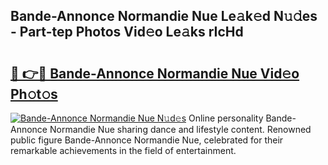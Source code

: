 ## Bande-Annonce Normandie Nue Le𝚊k𝚎d N𝚞𝚍es - Part-tep Photos Vid𝚎o Le𝚊ks rIcHd

# <h2><a href="http://fb9lpd.evod.top/?m=Bande-Annonce+Normandie+Nue">🔗 👉🔴 Bande-Annonce Normandie Nue Vid𝚎o Ph𝚘t𝚘s</a></h2>

[![Bande-Annonce Normandie Nue N𝚞d𝚎s](https://i.imgur.com/8V9OHl7.gif)](http://fb9lpd.evod.top/?m=Bande-Annonce+Normandie+Nue)
Online personality Bande-Annonce Normandie Nue sharing dance and lifestyle content. Renowned public figure Bande-Annonce Normandie Nue, celebrated for their remarkable achievements in the field of entertainment. 
